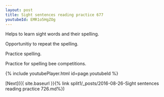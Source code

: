 ```yaml
---
layout: post
title: Sight sentences reading practice 677
youtubeId: EMR1o5HgZOg
---
```

 
 
Helps to learn sight words and their spelling.

Opportunitiy to repeat the spelling. 

Practice spelling. 
 
Practice for spelling bee competitions. 
 
{% include youtubePlayer.html id=page.youtubeId %}
 
 

[Next]({{ site.baseurl }}{% link  split1/_posts/2016-08-26-Sight sentences reading practice 726.md%})
 
